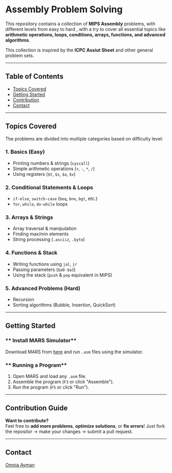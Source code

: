 # Assembly Problem Solving 

This repository contains a collection of **MIPS Assembly** problems, with different levels from easy to hard , with a try to cover all essential topics like **arithmetic operations, loops, conditions, arrays, functions, and advanced algorithms**.  

This collection is inspired by the **ICPC Assiut Sheet** and other general problem sets.

---

## Table of Contents  

- [Topics Covered](#-topics-covered)   
- [Getting Started](#-getting-started)  
- [Contribution](#-contribution-guide)  
- [Contact](#-contact-me)  

---

## Topics Covered  

The problems are divided into multiple categories based on difficulty level:  

### **1. Basics (Easy)**  
- Printing numbers & strings (`syscall`)  
- Simple arithmetic operations (`+`, `-`, `*`, `/`)  
- Using registers (`$t`, `$s`, `$a`, `$v`)  

### **2. Conditional Statements & Loops**  
- `if-else`, `switch-case` (`beq`, `bne`, `bgt`, etc.)  
- `for`, `while`, `do-while` loops   

### **3. Arrays & Strings**  
- Array traversal & manipulation  
- Finding max/min elements  
- String processing (`.asciiz`, `.byte`)  

### **4. Functions & Stack**  
- Writing functions using `jal`, `jr`  
- Passing parameters (`$a0-$a3`)  
- Using the stack (`push` & `pop` equivalent in MIPS)  

### **5. Advanced Problems (Hard)**  
- Recursion  
- Sorting algorithms (Bubble, Insertion, QuickSort)   

---

## Getting Started  

### ** Install MARS Simulator**  
Download MARS from [here](http://courses.missouristate.edu/KenVollmar/mars/) and run `.asm` files using the simulator.  

### ** Running a Program**  
1. Open MARS and load any `.asm` file.  
2. Assemble the program (`F3` or click "Assemble").  
3. Run the program (`F5` or click "Run").  

---

## Contribution Guide  

 **Want to contribute?**  
Feel free to **add more problems**, **optimize solutions**, or **fix errors**! 
Just fork the repositor -> make your changes -> submit a pull request.  

---

## Contact  
 [Omnia Ayman](https://github.com/omnia-ayman)  
